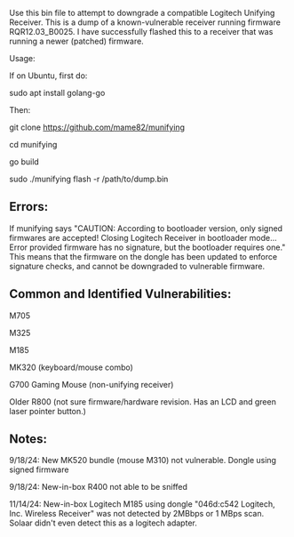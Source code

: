 Use this bin file to attempt to downgrade a compatible Logitech Unifying Receiver.  This is a dump of a known-vulnerable receiver running firmware 
RQR12.03_B0025. I have successfully flashed this to a receiver that was running a newer (patched) firmware.

Usage: 

If on Ubuntu, first do:

sudo apt install golang-go

Then:

git clone https://github.com/mame82/munifying

cd munifying

go build

sudo ./munifying flash -r /path/to/dump.bin

## Errors:
If munifying says "CAUTION: According to bootloader version, only signed firmwares are accepted! Closing Logitech Receiver in bootloader mode... Error provided firmware has no signature, but the bootloader requires one." This means that the firmware on the dongle has been updated to enforce signature checks, and cannot be downgraded to vulnerable firmware.

## Common and Identified Vulnerabilities:
M705

M325

M185

MK320 (keyboard/mouse combo)

G700 Gaming Mouse (non-unifying receiver)

Older R800 (not sure firmware/hardware revision. Has an LCD and green laser pointer button.)

## Notes:
9/18/24: New MK520 bundle (mouse M310) not vulnerable.   Dongle using signed firmware

9/18/24: New-in-box R400 not able to be sniffed

11/14/24: New-in-box Logitech M185 using dongle "046d:c542 Logitech, Inc. Wireless Receiver" was not detected by 2MBbps or 1 MBps scan. Solaar didn't even detect this as a logitech adapter.
